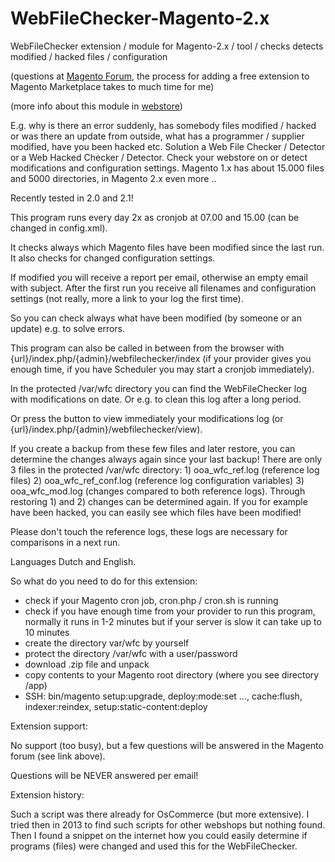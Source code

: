 # WebFileChecker-Magento-2.x

WebFileChecker extension / module for Magento-2.x / tool / checks detects modified / hacked files / configuration

(questions at <a href="https://community.magento.com/t5/Off-Topic/Topic-for-questions-about-my-free-Magento-1-x-and-2-x-extensions/m-p/60205#U60205">Magento Forum</a>, the process for adding a free extension to Magento Marketplace takes to much time for me)

(more info about this module in <a href="https://www.ooawebstore.eu">webstore</a>)

E.g. why is there an error suddenly, has somebody files modified / hacked or was there an update from outside, what has a programmer / supplier modified, have you been hacked etc. Solution a Web File Checker / Detector or a Web Hacked Checker / Detector. Check your webstore on or detect modifications and configuration settings. Magento 1.x has about 15.000 files and 5000 directories, in Magento 2.x even more ..

Recently tested in 2.0 and 2.1!

This program runs every day 2x as cronjob at 07.00 and 15.00 (can be changed in config.xml).

It checks always which Magento files have been modified since the last run. It also checks for changed configuration settings.

If modified you will receive a report per email, otherwise an empty email with subject. After the first run you receive all filenames and configuration settings (not really, more a link to your log the first time).

So you can check always what have been modified (by someone or an update) e.g. to solve errors.

This program can also be called in between from the browser with {url}/index.php/{admin}/webfilechecker/index (if your provider gives you enough time, if you have Scheduler you may start a cronjob immediately).

In the protected /var/wfc directory you can find the WebFileChecker log with modifications on date. Or e.g. to clean this log after a long period.

Or press the button to view immediately your modifications log (or {url}/index.php/{admin}/webfilechecker/view).

If you create a backup from these few files and later restore, you can determine the changes always again since your last backup! There are only 3 files in the protected /var/wfc directory: 1) ooa_wfc_ref.log (reference log files) 2) ooa_wfc_ref_conf.log (reference log configuration variables) 3) ooa_wfc_mod.log (changes compared to both reference logs). Through restoring 1) and 2) changes can be determined again. If you for example have been hacked, you can easily see which files have been modified!

Please don't touch the reference logs, these logs are necessary for comparisons in a next run.

Languages Dutch and English.

So what do you need to do for this extension:

- check if your Magento cron job, cron.php / cron.sh is running
- check if you have enough time from your provider to run this program, normally it runs in 1-2 minutes but if your server is slow it can take up to 10 minutes
- create the directory var/wfc by yourself
- protect the directory /var/wfc with a user/password
- download .zip file and unpack
- copy contents to your Magento root directory (where you see directory /app)
- SSH: bin/magento setup:upgrade, deploy:mode:set ..., cache:flush, indexer:reindex, setup:static-content:deploy

Extension support:

No support (too busy), but a few questions will be answered in the Magento forum (see link above).

Questions will be NEVER answered per email!

Extension history:

Such a script was there already for OsCommerce (but more extensive). I tried then in 2013 to find such scripts for other webshops but nothing found. Then I found a snippet on the internet how you could easily determine if programs (files) were changed and used this for the WebFileChecker.
